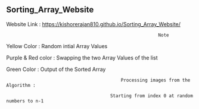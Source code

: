 ## Sorting_Array_Website

Website Link : https://kishorerajan810.github.io/Sorting_Array_Website/

                                                             Note 

   Yellow Color : Random intial Array Values
   
   Purple & Red color : Swapping the two Array Values of the list
   
   Green Color : Output of the Sorted Array

                                               Processing images from the Algorithm :

                                           Starting from index 0 at random numbers to n-1



 
